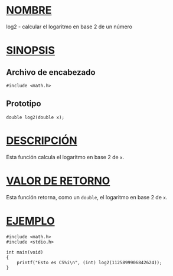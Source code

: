 # [NOMBRE](#nombre)

log2 - calcular el logaritmo en base 2 de un número

# [SINOPSIS](#sinopsis)

## Archivo de encabezado

    #include <math.h>

## Prototipo

    double log2(double x);

# [DESCRIPCIÓN](#descripción)

Esta función calcula el logaritmo en base 2 de `x`.

# [VALOR DE RETORNO](#valor-de-retorno)

Esta función retorna, como un `double`, el logaritmo en base 2 de `x`.

# [EJEMPLO](#ejemplo)

    #include <math.h>
    #include <stdio.h>

    int main(void)
    {
        printf("Esto es CS%i\n", (int) log2(1125899906842624));
    }